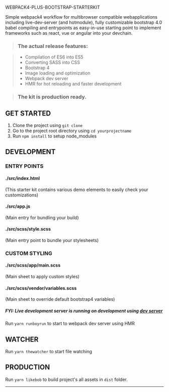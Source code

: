 WEBPACK4-PLUS-BOOTSTRAP-STARTERKIT

Simple webpack4 workflow for multibrowser compatible webapplications including live-dev-server (and hotmodule), fully customizable bootstrap 4.0 babel compiling and entrypoints as easy-in-use starting point to implement frameworks such as react, vue or angular into your devchain.

>### The actual release features: 

 > - Compilation of ES6 into ES5
 > - Converting SASS into CSS
 > - Bootstrap 4
 > - Image loading and optimization
 > - Webpack dev server
 > - HMR for hot reloading and faster development
 
> ### The kit is production ready.

## GET STARTED
1. Clone the project using `git clone`
2. Go to the project root directory using `cd yourprojectname`
3. Run `npm install` to setup node_modules



## DEVELOPMENT

### ENTRY POINTS

#### ./src/index.html 
(This starter kit contains various demo elements to easily check your customizations)

#### ./src/app.js
(Main entry for bundling your build)

#### ./src/scss/style.scss
(Main entry point to bundle your stylesheets)

### CUSTOM STYLING

#### ./src/scss/app/main.scss
(Main sheet to apply custom styles)

#### ./src/scss/vendor/variables.scss
(Main sheet to override default bootstrap4 variables)



##### FYI: Live development server is running on development using [dev server](https://github.com/webpack/webpack-dev-server)

Run `yarn runboyrun` to start to webpack dev server using HMR 

## WATCHER 
Run `yarn thewatcher` to start file watching

## PRODUCTION 

Run `yarn likebob` to build project's all assets in `dist` folder.

----------------------
